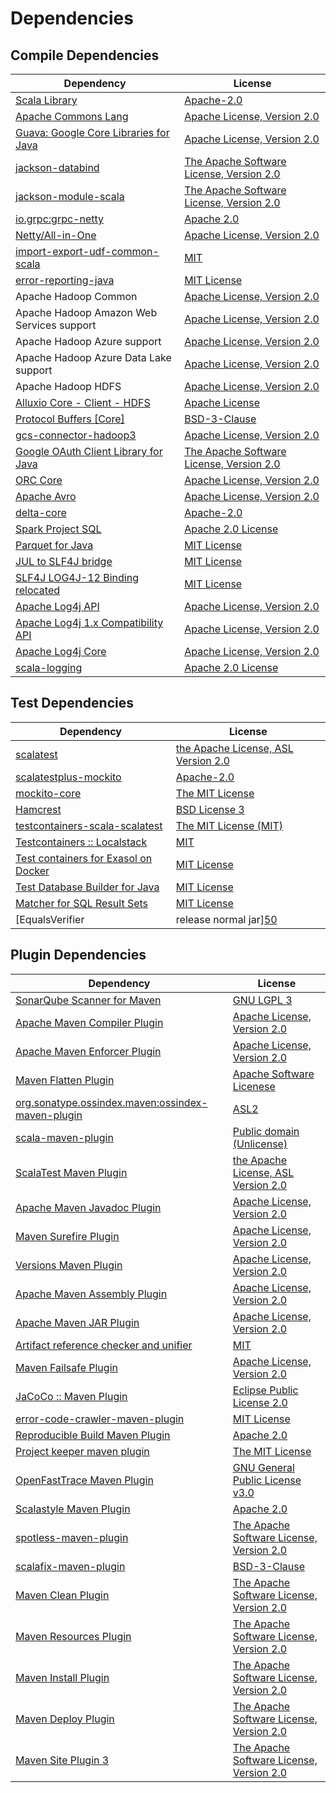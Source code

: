 <!-- @formatter:off -->
# Dependencies

## Compile Dependencies

| Dependency                                 | License                                       |
| ------------------------------------------ | --------------------------------------------- |
| [Scala Library][0]                         | [Apache-2.0][1]                               |
| [Apache Commons Lang][2]                   | [Apache License, Version 2.0][3]              |
| [Guava: Google Core Libraries for Java][4] | [Apache License, Version 2.0][5]              |
| [jackson-databind][6]                      | [The Apache Software License, Version 2.0][5] |
| [jackson-module-scala][7]                  | [The Apache Software License, Version 2.0][3] |
| [io.grpc:grpc-netty][8]                    | [Apache 2.0][9]                               |
| [Netty/All-in-One][10]                     | [Apache License, Version 2.0][1]              |
| [import-export-udf-common-scala][11]       | [MIT][12]                                     |
| [error-reporting-java][13]                 | [MIT License][14]                             |
| Apache Hadoop Common                       | [Apache License, Version 2.0][3]              |
| Apache Hadoop Amazon Web Services support  | [Apache License, Version 2.0][3]              |
| Apache Hadoop Azure support                | [Apache License, Version 2.0][3]              |
| Apache Hadoop Azure Data Lake support      | [Apache License, Version 2.0][3]              |
| Apache Hadoop HDFS                         | [Apache License, Version 2.0][3]              |
| [Alluxio Core - Client - HDFS][15]         | [Apache License][16]                          |
| [Protocol Buffers [Core]][17]              | [BSD-3-Clause][18]                            |
| [gcs-connector-hadoop3][19]                | [Apache License, Version 2.0][5]              |
| [Google OAuth Client Library for Java][20] | [The Apache Software License, Version 2.0][3] |
| [ORC Core][21]                             | [Apache License, Version 2.0][3]              |
| [Apache Avro][22]                          | [Apache License, Version 2.0][3]              |
| [delta-core][23]                           | [Apache-2.0][24]                              |
| [Spark Project SQL][25]                    | [Apache 2.0 License][26]                      |
| [Parquet for Java][27]                     | [MIT License][28]                             |
| [JUL to SLF4J bridge][29]                  | [MIT License][30]                             |
| [SLF4J LOG4J-12 Binding relocated][29]     | [MIT License][30]                             |
| [Apache Log4j API][31]                     | [Apache License, Version 2.0][3]              |
| [Apache Log4j 1.x Compatibility API][32]   | [Apache License, Version 2.0][3]              |
| [Apache Log4j Core][33]                    | [Apache License, Version 2.0][3]              |
| [scala-logging][34]                        | [Apache 2.0 License][26]                      |

## Test Dependencies

| Dependency                                 | License                                   |
| ------------------------------------------ | ----------------------------------------- |
| [scalatest][35]                            | [the Apache License, ASL Version 2.0][24] |
| [scalatestplus-mockito][36]                | [Apache-2.0][24]                          |
| [mockito-core][37]                         | [The MIT License][38]                     |
| [Hamcrest][39]                             | [BSD License 3][40]                       |
| [testcontainers-scala-scalatest][41]       | [The MIT License (MIT)][12]               |
| [Testcontainers :: Localstack][42]         | [MIT][43]                                 |
| [Test containers for Exasol on Docker][44] | [MIT License][45]                         |
| [Test Database Builder for Java][46]       | [MIT License][47]                         |
| [Matcher for SQL Result Sets][48]          | [MIT License][49]                         |
| [EqualsVerifier | release normal jar][50]  | [Apache License, Version 2.0][3]          |

## Plugin Dependencies

| Dependency                                              | License                                       |
| ------------------------------------------------------- | --------------------------------------------- |
| [SonarQube Scanner for Maven][51]                       | [GNU LGPL 3][52]                              |
| [Apache Maven Compiler Plugin][53]                      | [Apache License, Version 2.0][3]              |
| [Apache Maven Enforcer Plugin][54]                      | [Apache License, Version 2.0][3]              |
| [Maven Flatten Plugin][55]                              | [Apache Software Licenese][5]                 |
| [org.sonatype.ossindex.maven:ossindex-maven-plugin][56] | [ASL2][5]                                     |
| [scala-maven-plugin][57]                                | [Public domain (Unlicense)][58]               |
| [ScalaTest Maven Plugin][59]                            | [the Apache License, ASL Version 2.0][24]     |
| [Apache Maven Javadoc Plugin][60]                       | [Apache License, Version 2.0][3]              |
| [Maven Surefire Plugin][61]                             | [Apache License, Version 2.0][3]              |
| [Versions Maven Plugin][62]                             | [Apache License, Version 2.0][3]              |
| [Apache Maven Assembly Plugin][63]                      | [Apache License, Version 2.0][3]              |
| [Apache Maven JAR Plugin][64]                           | [Apache License, Version 2.0][3]              |
| [Artifact reference checker and unifier][65]            | [MIT][12]                                     |
| [Maven Failsafe Plugin][66]                             | [Apache License, Version 2.0][3]              |
| [JaCoCo :: Maven Plugin][67]                            | [Eclipse Public License 2.0][68]              |
| [error-code-crawler-maven-plugin][69]                   | [MIT License][70]                             |
| [Reproducible Build Maven Plugin][71]                   | [Apache 2.0][5]                               |
| [Project keeper maven plugin][72]                       | [The MIT License][73]                         |
| [OpenFastTrace Maven Plugin][74]                        | [GNU General Public License v3.0][75]         |
| [Scalastyle Maven Plugin][76]                           | [Apache 2.0][26]                              |
| [spotless-maven-plugin][77]                             | [The Apache Software License, Version 2.0][3] |
| [scalafix-maven-plugin][78]                             | [BSD-3-Clause][18]                            |
| [Maven Clean Plugin][79]                                | [The Apache Software License, Version 2.0][5] |
| [Maven Resources Plugin][80]                            | [The Apache Software License, Version 2.0][5] |
| [Maven Install Plugin][81]                              | [The Apache Software License, Version 2.0][5] |
| [Maven Deploy Plugin][82]                               | [The Apache Software License, Version 2.0][5] |
| [Maven Site Plugin 3][83]                               | [The Apache Software License, Version 2.0][5] |

[0]: https://www.scala-lang.org/
[1]: https://www.apache.org/licenses/LICENSE-2.0
[2]: https://commons.apache.org/proper/commons-lang/
[3]: https://www.apache.org/licenses/LICENSE-2.0.txt
[4]: https://github.com/google/guava
[5]: http://www.apache.org/licenses/LICENSE-2.0.txt
[6]: http://github.com/FasterXML/jackson
[7]: https://github.com/FasterXML/jackson-module-scala
[8]: https://github.com/grpc/grpc-java
[9]: https://opensource.org/licenses/Apache-2.0
[10]: https://netty.io/
[11]: https://github.com/exasol/import-export-udf-common-scala
[12]: https://opensource.org/licenses/MIT
[13]: https://github.com/exasol/error-reporting-java/
[14]: https://github.com/exasol/error-reporting-java/blob/main/LICENSE
[15]: https://www.alluxio.io
[16]: https://github.com/alluxio/alluxio/blob/master/LICENSE
[17]: https://github.com/protocolbuffers/protobuf/tree/main/java
[18]: https://opensource.org/licenses/BSD-3-Clause
[19]: https://github.com/GoogleCloudDataproc/hadoop-connectors/tree/master/gcs
[20]: https://github.com/googleapis/google-oauth-java-client
[21]: https://orc.apache.org/
[22]: https://avro.apache.org
[23]: https://delta.io/
[24]: http://www.apache.org/licenses/LICENSE-2.0
[25]: https://spark.apache.org/
[26]: http://www.apache.org/licenses/LICENSE-2.0.html
[27]: https://github.com/exasol/parquet-io-java/
[28]: https://github.com/exasol/parquet-io-java/blob/main/LICENSE
[29]: http://www.slf4j.org
[30]: http://www.opensource.org/licenses/mit-license.php
[31]: https://logging.apache.org/log4j/2.x/log4j-api/
[32]: https://logging.apache.org/log4j/2.x/log4j-1.2-api/
[33]: https://logging.apache.org/log4j/2.x/log4j-core/
[34]: https://github.com/lightbend/scala-logging
[35]: http://www.scalatest.org
[36]: https://github.com/scalatest/scalatestplus-mockito
[37]: https://github.com/mockito/mockito
[38]: https://github.com/mockito/mockito/blob/main/LICENSE
[39]: http://hamcrest.org/JavaHamcrest/
[40]: http://opensource.org/licenses/BSD-3-Clause
[41]: https://github.com/testcontainers/testcontainers-scala
[42]: https://testcontainers.org
[43]: http://opensource.org/licenses/MIT
[44]: https://github.com/exasol/exasol-testcontainers/
[45]: https://github.com/exasol/exasol-testcontainers/blob/main/LICENSE
[46]: https://github.com/exasol/test-db-builder-java/
[47]: https://github.com/exasol/test-db-builder-java/blob/main/LICENSE
[48]: https://github.com/exasol/hamcrest-resultset-matcher/
[49]: https://github.com/exasol/hamcrest-resultset-matcher/blob/main/LICENSE
[50]: https://www.jqno.nl/equalsverifier
[51]: http://sonarsource.github.io/sonar-scanner-maven/
[52]: http://www.gnu.org/licenses/lgpl.txt
[53]: https://maven.apache.org/plugins/maven-compiler-plugin/
[54]: https://maven.apache.org/enforcer/maven-enforcer-plugin/
[55]: https://www.mojohaus.org/flatten-maven-plugin/
[56]: https://sonatype.github.io/ossindex-maven/maven-plugin/
[57]: http://github.com/davidB/scala-maven-plugin
[58]: http://unlicense.org/
[59]: https://github.com/scalatest/scalatest-maven-plugin
[60]: https://maven.apache.org/plugins/maven-javadoc-plugin/
[61]: https://maven.apache.org/surefire/maven-surefire-plugin/
[62]: http://www.mojohaus.org/versions-maven-plugin/
[63]: https://maven.apache.org/plugins/maven-assembly-plugin/
[64]: https://maven.apache.org/plugins/maven-jar-plugin/
[65]: https://github.com/exasol/artifact-reference-checker-maven-plugin
[66]: https://maven.apache.org/surefire/maven-failsafe-plugin/
[67]: https://www.jacoco.org/jacoco/trunk/doc/maven.html
[68]: https://www.eclipse.org/legal/epl-2.0/
[69]: https://github.com/exasol/error-code-crawler-maven-plugin/
[70]: https://github.com/exasol/error-code-crawler-maven-plugin/blob/main/LICENSE
[71]: http://zlika.github.io/reproducible-build-maven-plugin
[72]: https://github.com/exasol/project-keeper/
[73]: https://github.com/exasol/project-keeper/blob/main/LICENSE
[74]: https://github.com/itsallcode/openfasttrace-maven-plugin
[75]: https://www.gnu.org/licenses/gpl-3.0.html
[76]: http://www.scalastyle.org
[77]: https://github.com/diffplug/spotless
[78]: https://github.com/evis/scalafix-maven-plugin
[79]: http://maven.apache.org/plugins/maven-clean-plugin/
[80]: http://maven.apache.org/plugins/maven-resources-plugin/
[81]: http://maven.apache.org/plugins/maven-install-plugin/
[82]: http://maven.apache.org/plugins/maven-deploy-plugin/
[83]: http://maven.apache.org/plugins/maven-site-plugin/
